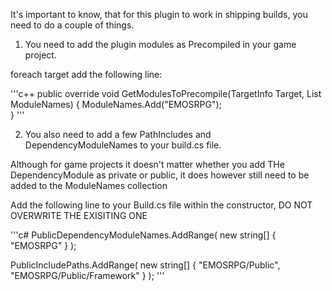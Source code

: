 It's important to know, that for this plugin to work in shipping builds, you need to do a couple of things.

1) You need to add the plugin modules as Precompiled in your game project.

foreach target add the following line:

'''c++
public override void GetModulesToPrecompile(TargetInfo Target, List<string> ModuleNames)
{
    ModuleNames.Add("EMOSRPG");                
}
'''

2) You also need to add a few PathIncludes and DependencyModuleNames to your build.cs file.

Although for game projects it doesn't matter whether you add THe DependencyModule as private or public, it does
however still need to be added to the ModuleNames collection

Add the following line to your Build.cs file within the constructor, DO NOT OVERWRITE THE EXISITING ONE

'''c#
PublicDependencyModuleNames.AddRange(
    new string[] {
        "EMOSRPG"
    }
);

PublicIncludePaths.AddRange(
    new string[] {
        "EMOSRPG/Public",
        "EMOSRPG/Public/Framework"
    }
);
'''